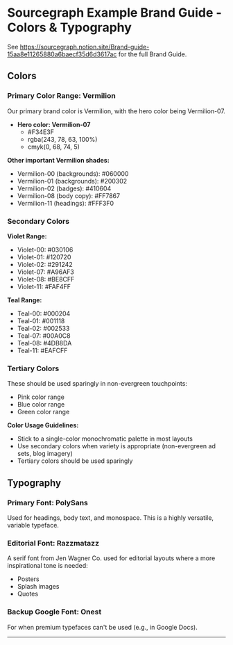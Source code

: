 # Sourcegraph Example Brand Guide - Colors & Typography
See https://sourcegraph.notion.site/Brand-guide-15aa8e11265880a6baecf35d6d3617ac for the full Brand Guide.

## Colors

### Primary Color Range: Vermilion

Our primary brand color is Vermilion, with the hero color being Vermilion-07.

- **Hero color: Vermilion-07**
  - #F34E3F
  - rgba(243, 78, 63, 100%)
  - cmyk(0, 68, 74, 5)

**Other important Vermilion shades:**
- Vermilion-00 (backgrounds): #060000
- Vermilion-01 (backgrounds): #200302
- Vermilion-02 (badges): #410604
- Vermilion-08 (body copy): #FF7867
- Vermilion-11 (headings): #FFF3F0

### Secondary Colors

**Violet Range:**
- Violet-00: #030106
- Violet-01: #120720
- Violet-02: #291242
- Violet-07: #A96AF3
- Violet-08: #BE8CFF
- Violet-11: #FAF4FF

**Teal Range:**
- Teal-00: #000204
- Teal-01: #001118
- Teal-02: #002533
- Teal-07: #00A0C8
- Teal-08: #4DB8DA
- Teal-11: #EAFCFF

### Tertiary Colors

These should be used sparingly in non-evergreen touchpoints:
- Pink color range
- Blue color range
- Green color range

**Color Usage Guidelines:**
- Stick to a single-color monochromatic palette in most layouts
- Use secondary colors when variety is appropriate (non-evergreen ad sets, blog imagery)
- Tertiary colors should be used sparingly

## Typography

### Primary Font: PolySans

Used for headings, body text, and monospace. This is a highly versatile, variable typeface.

### Editorial Font: Razzmatazz

A serif font from Jen Wagner Co. used for editorial layouts where a more inspirational tone is needed:
- Posters
- Splash images
- Quotes

### Backup Google Font: Onest

For when premium typefaces can't be used (e.g., in Google Docs).

---
